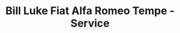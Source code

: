 ---
title: "Bill Luke Fiat Alfa Romeo Tempe - Service"
url: /tempe/bill-luke-fiat-alfa-romeo-tempe-service/
shop: Autowerkstatt
---